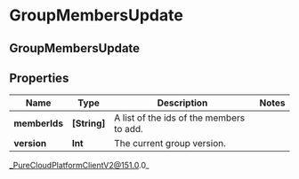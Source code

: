 # GroupMembersUpdate

## GroupMembersUpdate

## Properties

|Name | Type | Description | Notes|
|------------ | ------------- | ------------- | -------------|
| **memberIds** | **[String]** | A list of the ids of the members to add. | |
| **version** | **Int** | The current group version. | |



_PureCloudPlatformClientV2@151.0.0_
